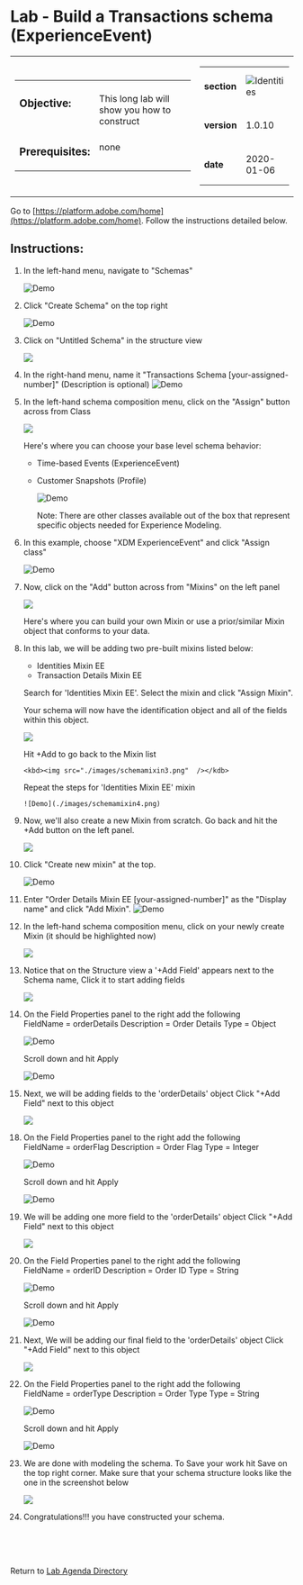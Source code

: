 # Lab - Build a Transactions schema (ExperienceEvent)

<table style="border-collapse: collapse; border: none;" class="tab" cellspacing="0" cellpadding="0">

<tr style="border: none;">

<div align="left">
<td width="600" style="border: none;">
<table>
<tbody valign="top">
      <tr width="500">
            <td valign="top"><h3>Objective:</h3></td>
            <td valign="top"><br>This long lab will show you how to construct 
            </td>
     </tr>
     <tr width="500">
           <td valign="top"><h3>Prerequisites:</h3></td>
           <td valign="top"><br>none
           </td>
     </tr>
</tbody>
</table>
</td>
</div>

<div align="right">
<td style="border: none;" valign="top">

<table>
<tbody valign="top">
      <tr>
            <td valign="middle" height="70"><b>section</b></td>
            <td valign="middle" height="70"><img src="https://github.com/adobe/AEP-Hands-on-Labs/blob/master/assets/images/left_hand_nav_menu_schemas.png?raw=true" alt="Identities"></td>
      </tr>
      <tr>
            <td valign="middle" height="70"><b>version</b></td>
            <td valign="middle" height="70">1.0.10</td>
      </tr>
      <tr>
            <td valign="middle" height="70"><b>date</b></td>
            <td valign="middle" height="70">2020-01-06</td>
      </tr>
</tbody>
</table>
</td>
</div>

</tr>
</table>

Go to [https://platform.adobe.com/home](https://platform.adobe.com/home). Follow the instructions detailed below.

## Instructions:

1. In the left-hand menu, navigate to "Schemas"


      ![Demo](./images/schemahome.png)

2. Click "Create Schema" on the top right


      ![Demo](./images/schemacreate.png)

3. Click on "Untitled Schema" in the structure view


    <kbd><img src="./images/schemaname.png"  /></kdb>

4. In the right-hand menu, name it "Transactions Schema [your-assigned-number]" (Description is optional)
   ![Demo](./images/schemaname1.png)
5. In the left-hand schema composition menu, click on the "Assign" button across from Class

   <kbd><img src="./images/schemaclassassign.png"  /></kdb>


    Here's where you can choose your base level schema behavior:
    - Time-based Events (ExperienceEvent)
    - Customer Snapshots (Profile)


      ![Demo](./images/schemaclass.png)


      Note: There are other classes available out of the box that represent specific objects needed for Experience Modeling.

6. In this example, choose "XDM ExperienceEvent" and click "Assign class"


      ![Demo](./images/schemaclass1.png)

7. Now, click on the "Add" button across from "Mixins" on the left panel


    <kbd><img src="./images/schemamixin.png"  /></kdb>


      Here's where you can build your own Mixin or use a prior/similar Mixin object that conforms to your data.

8. In this lab, we will be adding two pre-built mixins listed below:

   - Identities Mixin EE
   - Transaction Details Mixin EE

   Search for 'Identities Mixin EE'. Select the mixin and click "Assign Mixin".

   Your schema will now have the identification object and all of the fields within this object.


      <kbd><img src="./images/schemamixin2.png"  /></kdb>


      Hit +Add to go back to the Mixin list


       <kbd><img src="./images/schemamixin3.png"  /></kdb>



      Repeat the steps for 'Identities Mixin EE' mixin


       ![Demo](./images/schemamixin4.png)

9. Now, we'll also create a new Mixin from scratch. Go back and hit the +Add button on the left panel.

   <kbd><img src="./images/schemamixin6.png"  /></kdb>

10. Click "Create new mixin" at the top.


      ![Demo](./images/schemamixin7.png)

13. Enter "Order Details Mixin EE [your-assigned-number]" as the "Display name" and click "Add Mixin".
    ![Demo](./images/schemamixin8.png)
14. In the left-hand schema composition menu, click on your newly create Mixin (it should be highlighted now)


    <kbd><img src="./images/schemamixin9.png"  /></kdb>

15. Notice that on the Structure view a '+Add Field' appears next to the Schema name, Click it to start adding fields


    <kbd><img src="./images/schemamixin10.png"  /></kdb>

16. On the Field Properties panel to the right add the following  
     FieldName = orderDetails
    Description = Order Details
    Type = Object


    ![Demo](./images/schemamixin11.png)


    Scroll  down and hit Apply


    ![Demo](./images/schemaapply.png)

17. Next, we will be adding fields to the 'orderDetails' object Click "+Add Field" next to this object

    <kbd><img src="./images/schemamixin12.png"  /></kdb>

18) On the Field Properties panel to the right add the following  
     FieldName = orderFlag
    Description = Order Flag
    Type = Integer


     ![Demo](./images/schemamixin13.png)


     Scroll down and hit Apply


    ![Demo](./images/schemaapply.png)

19. We will be adding one more field to the 'orderDetails' object Click "+Add Field" next to this object


    <kbd><img src="./images/schemamixin12.png"  /></kdb>

20. On the Field Properties panel to the right add the following  
     FieldName = orderID
    Description = Order ID
    Type = String

    ![Demo](./images/schemamixin14.png)


    Scroll down and hit Apply


    ![Demo](./images/schemaapply.png)

19. Next, We will be adding our final field to the 'orderDetails' object Click "+Add Field" next to this object

    <kbd><img src="./images/schemamixin15.png"  /></kdb>

20. On the Field Properties panel to the right add the following  
     FieldName = orderType
    Description = Order Type
    Type = String


    ![Demo](./images/6.png)


    Scroll down and hit Apply


    ![Demo](./images/schemaapply.png)

21. We are done with modeling the schema. To Save your work hit Save on the top right corner. Make sure that your schema structure looks like the one in the screenshot below

    <kbd><img src="./images/schemafinal.png"  /></kdb>

22. Congratulations!!! you have constructed your schema.

<br>
<br>
<br>

Return to [Lab Agenda Directory](https://github.com/adobe/AEP-Hands-on-Labs/blob/master/labs/fsi/README.md#lab-agenda)
